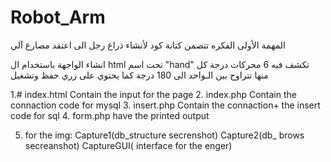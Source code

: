 # Robot_Arm


 المهمة الأولى 
الفكره تتضمن كتابة كود لأنشاء ذراع رجل الى اعتقد مصارع آلي

انشاء الواجهة باستخدام ال html تحت اسم "hand"
تكشف فيه 6 محركات درجة كل منها تتراوح بين الـواحد الى 180 درجة 
كما يحتوي على زري حفظ وتشغيل

1.#  index.html Contain the input for the page 
2. index.php Contain the connaction code for mysql
3. insert.php Contain the connaction+ the insert code for sql
4. form.php have the printed output 

5. for the img: Capture1(db_structure secrenshot)
Capture2(db_ brows secreanshot)
CaptureGUI( interface for the enger)
